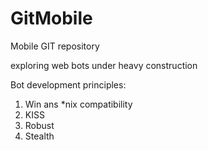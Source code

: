 GitMobile
=========

Mobile GIT repository

exploring web bots
under heavy construction

Bot development principles:
1. Win ans *nix compatibility
2. KISS
3. Robust
4. Stealth